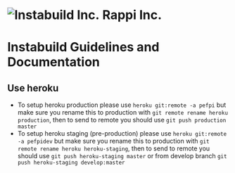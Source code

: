 
![Instabuild Inc.](https://pefpi.herokuapp.com/) Rappi Inc.
======================================

# Instabuild Guidelines and Documentation
## Use heroku
* To setup heroku production please use `heroku git:remote -a pefpi` but make sure you rename this to production with `git remote rename heroku production`, then to send to remote you should use `git push production master`
* To setup heroku staging (pre-production) please use `heroku git:remote -a pefpidev` but make sure you rename this to production with `git remote rename heroku heroku-staging`, then to send to remote you should use `git push heroku-staging master` or from develop branch `git push heroku-staging develop:master`